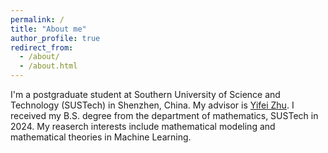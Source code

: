 ```yaml
---
permalink: /
title: "About me"
author_profile: true
redirect_from: 
  - /about/
  - /about.html
---
```


I'm a postgraduate student at Southern University of Science and Technology (SUSTech) in Shenzhen, China. My advisor is [Yifei Zhu](https://yifeizhu.github.io/). I received my B.S. degree from the department of mathematics, SUSTech in 2024. My reaserch interests include mathematical modeling and mathematical theories in Machine Learning.
